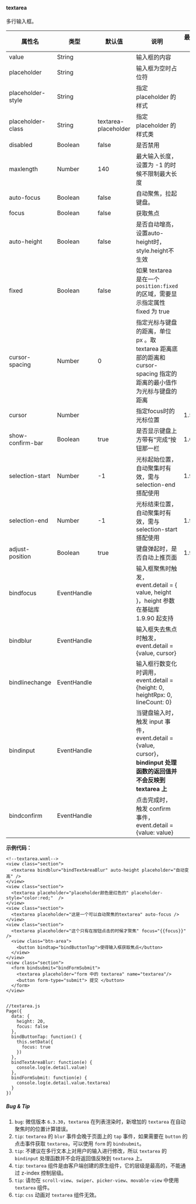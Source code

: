 <!-- https://mp.weixin.qq.com/debug/wxadoc/dev/component/textarea.html -->

#### textarea

多行输入框。

  属性名              |  类型          |  默认值                 |  说明                                                                                         |  最低版本 
----------------------|----------------|-------------------------|-----------------------------------------------------------------------------------------------|-----------
  value               |  String        |                         |  输入框的内容                                                                                 |           
  placeholder         |  String        |                         |  输入框为空时占位符                                                                           |           
  placeholder-style   |  String        |                         |  指定 placeholder 的样式                                                                      |           
  placeholder-class   |  String        |  textarea-placeholder   |  指定 placeholder 的样式类                                                                    |           
  disabled            |  Boolean       |  false                  |  是否禁用                                                                                     |           
  maxlength           |  Number        |  140                    |  最大输入长度，设置为 -1 的时候不限制最大长度                                                 |           
  auto-focus          |  Boolean       |  false                  |  自动聚焦，拉起键盘。                                                                         |           
  focus               |  Boolean       |  false                  |  获取焦点                                                                                     |           
  auto-height         |  Boolean       |  false                  |  是否自动增高，设置auto-height时，style.height不生效                                          |           
  fixed               |  Boolean       |  false                  |  如果 textarea 是在一个 `position:fixed` 的区域，需要显示指定属性 fixed 为 true               |           
  cursor-spacing      |  Number        |  0                      |指定光标与键盘的距离，单位 px 。取 textarea 距离底部的距离和 cursor-spacing 指定的距离的最小值作为光标与键盘的距离|           
  cursor              |  Number        |                         |  指定focus时的光标位置                                                                        |  1.5.0    
  show-confirm-bar    |  Boolean       |  true                   |  是否显示键盘上方带有”完成“按钮那一栏                                                         |  1.6.0    
  selection-start     |  Number        |  -1                     |  光标起始位置，自动聚集时有效，需与selection-end搭配使用                                      |  1.9.0    
  selection-end       |  Number        |  -1                     |  光标结束位置，自动聚集时有效，需与selection-start搭配使用                                    |  1.9.0    
  adjust-position     |  Boolean       |  true                   |  键盘弹起时，是否自动上推页面                                                                 |  1.9.90   
  bindfocus           |  EventHandle   |                         |  输入框聚焦时触发，event.detail = { value, height }，height 参数在基础库 1.9.90 起支持        |           
  bindblur            |  EventHandle   |                         |  输入框失去焦点时触发，event.detail = {value, cursor}                                         |           
  bindlinechange      |  EventHandle   |                         |  输入框行数变化时调用，event.detail = {height: 0, heightRpx: 0, lineCount: 0}                 |           
  bindinput           |  EventHandle   |                         |当键盘输入时，触发 input 事件，event.detail = {value, cursor}， **bindinput 处理函数的返回值并不会反映到 textarea 上**|           
  bindconfirm         |  EventHandle   |                         |  点击完成时， 触发 confirm 事件，event.detail = {value: value}                                |           

**示例代码：**

    <!--textarea.wxml-->
    <view class="section">
      <textarea bindblur="bindTextAreaBlur" auto-height placeholder="自动变高" />
    </view>
    <view class="section">
      <textarea placeholder="placeholder颜色是红色的" placeholder-style="color:red;"  />
    </view>
    <view class="section">
      <textarea placeholder="这是一个可以自动聚焦的textarea" auto-focus />
    </view>
    <view class="section">
      <textarea placeholder="这个只有在按钮点击的时候才聚焦" focus="{{focus}}" />
      <view class="btn-area">
        <button bindtap="bindButtonTap">使得输入框获取焦点</button>
      </view>
    </view>
    <view class="section">
      <form bindsubmit="bindFormSubmit">
        <textarea placeholder="form 中的 textarea" name="textarea"/>
        <button form-type="submit"> 提交 </button>
      </form>
    </view>
    

    //textarea.js
    Page({
      data: {
        height: 20,
        focus: false
      },
      bindButtonTap: function() {
        this.setData({
          focus: true
        })
      },
      bindTextAreaBlur: function(e) {
        console.log(e.detail.value)
      },
      bindFormSubmit: function(e) {
        console.log(e.detail.value.textarea)
      }
    })
    

##### Bug & Tip

1.  `bug`: 微信版本 `6.3.30`，`textarea` 在列表渲染时，新增加的 `textarea` 在自动聚焦时的位置计算错误。
2.  `tip`: `textarea` 的 `blur` 事件会晚于页面上的 `tap` 事件，如果需要在 `button` 的点击事件获取 `textarea`，可以使用 `form` 的 `bindsubmit`。
3.  `tip`: 不建议在多行文本上对用户的输入进行修改，所以 `textarea` 的 `bindinput` 处理函数并不会将返回值反映到 `textarea` 上。
4.  `tip`: `textarea` 组件是由客户端创建的原生组件，它的层级是最高的，不能通过 z-index 控制层级。
5.  `tip`: 请勿在 `scroll-view`、`swiper`、`picker-view`、`movable-view` 中使用 `textarea` 组件。
6.  `tip`: `css` 动画对 `textarea` 组件无效。
